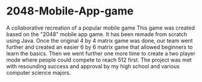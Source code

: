 # 2048-Mobile-App-game
A collaborative recreation of a popular mobile game
This game was created based on the "2048" mobile app game. It has been remade from scratch using Java. Once the original 4 by 4 
matrix game was done, our team went further and created an easier 6 by 6 matrix game that allowed beginners to learn the basics.
Then we went further one more time to create a two player mode where people could compete to reach 512 first.
The project was met with resounding success and approval by my high school and various computer science majors.

